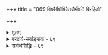 +++
title = "069 विश्वैर्वैशेषिकैस्तैर्भवति विरहितो"

+++
<details><summary>मूलम्</summary>

विश्वैर्वैशेषिकैस्तैर्भवति विरहितो नाशितादृग्गुणत्वाज्जीवात्मा जन्मकाले घटवदिति यदि स्यादिहाम्नायबाधः ।  
दृष्टान्तस्साध्यहीनः क इव निगमविल्लिप्सते मुक्तिमेतां धीर्नित्येच्छादयस्तत्परिणतय इति स्याच्च हेतोरसिद्धिः ॥ ६९ ॥
</details>

<details><summary>वरदार्य-सर्वाङ्कषा - ६९</summary>

एवं स्वपक्षमभिधायैतद्दार्त्याय परपक्षान् विमिमृक्षुः प्रथमं वैशेषिकपक्षं विमृशति - विश्वैरित्यादिना । जीवात्मा विश्वैः समस्तैः वैशेषिकैः **तैः** = ज्ञानादिभिर्विशेषगुणैः **विरहितः** = शून्यः भवति मुक्तिकाले । तत्र हेतु :- **नाशितादृग्गुणत्वात्** = अनित्यविशेषगुणवत्त्वात् । तत्र **दृष्टान्तः** = जन्मकाले घटवदिति । आद्यक्षणावच्छिन्नो हि गुणशून्य इति तैरुच्यते इति प्रसिद्धम् । 'उत्पन्नं द्रव्यं क्षणमगुणमक्रियं च तिष्ठति' इति तेषां नियमः । तत्र कारणं घटगतगुणानामनित्यत्वमेव । तद्दृष्टान्तेन मुक्तिकालिक आत्मा सकलविशेषगुणशून्यो भवति, तदीयविशेषगुणानां ज्ञानादीनामनित्यत्वात् । संख्यादिसामान्यगुणव्यावृत्यर्थं 'विशेष' पदम् । इति **यदि** = चेत्, **इह** = अस्मिन्नर्थे, अस्मिन्ननुमाने प्रथमम् **आम्नायबाघः** = 'अयमात्मानुच्छित्तिधर्मा' (बृ.6-5-14 ) इति श्रुतिविरोधः । न विद्यते **उच्छित्तिः** = नाशः यस्य सः अनुच्छित्तिःः नाशरहितं ज्ञानमर्थः । अनुच्छित्तिः धर्मः यस्य सः अनुच्छित्तिधर्मा । ननु न **उच्छित्तिः** = अनुच्छित्तिः 



 

[[326]] 

दृष्टान्तः साध्यहीनः क इव निगमविल्लिप्सते मुक्तिमेतां 

धीर्नित्येच्छादयस्तत्परिणतय इति स्यान्न हेतोरसिद्धिः ॥69॥ 

नाशाभावः । सः धर्मः यस्येति आत्मनो नित्यत्वमेवानेनोच्यते, न त्वात्मधर्मस्य । बहुव्रीहिद्वयकल्पने गौरवादिति चेत् — तत्रैवैतद्वाक्योपक्रमे 'अविनाशी' (बृ.6-5-18) इत्यनेनैवात्मनोऽविनाशित्वकथनात्पौनरुक्त्यापत्तेः । अतो गत्यन्तरविरहात्तद्धर्मस्य ज्ञानस्य नित्यत्वमुच्यते ॥ 

। 

न च विनाशस्य 'अस्ति, जायते, वर्धते, विपरिणमते, अपक्षीयते, नश्यति' इति षड्विकारान्तर्गतत्वात् 'अविनाशी' इत्यनेन विकाराभावोऽभिप्रेतः । 'अनुच्छित्तिधर्मा' इत्यनेन तु नित्यत्वमुच्यत इति न पौनरुक्त्यमिति वाच्यम् ; उच्छित्तिविनाशपदयोः समानार्थकत्वेनैकेनैव तादृस्यार्थस्यापि लाभात् पौनरुक्त्यस्य दुर्वारत्वात् । न च ' उच्छित्तिः धर्म यस्य सः उच्छित्तिधर्मा । न **उच्छित्तिधर्मा** =अनुच्छित्तिधर्मा इति विग्रहः । उच्छेदशब्दस्यानुवृत्त्यभाववाचित्वेन ' उच्छित्तिधर्मा' इत्यनेन निरन्वयविनाशवानुच्यते । अस्य निषेधः 'अनुच्छित्तिधर्मा' इत्यनेनोच्यते । 'अविनाशी' इत्यनेन तु सान्वयविनाशो निषिध्यते; नाशपदस्यादर्शनार्थकस्य षड्भावविकारवाचिनः सान्वयविनाशवाचकत्वात् । तथा च द्विविधविनाशराहित्यस्य प्रतिपादनान्न पौनरुक्तयमिति वाच्यम्, निरन्वयविनाशस्य वेदान्तिभिरनङ्गीकारात् । 'प्रतिसंख्याप्रतिसंख्यानिरोधाप्राप्तिः' (ब्र.सू. 2-2-21) इति सूत्रकारैरेव तन्निरासात् । 'अविनाशी' इत्यत्र विनाशपदस्य सामान्यपदत्वेन, तेनैवोभयविधविनाशराहित्यस्य लाभात्, निरन्वयविनाशस्यावैज्ञानिकत्वाच्च । अतः पौनरुक्तत्यमनिवार्यमिति धर्मनित्यत्वमेव ' अनुच्छित्तिधर्मा' पदेनोच्यत इत्येव स्वरसम् । अधिकमन्यत्र गतमेव ( श्लो. 4) ॥ 

एवं विवादग्रस्तत्वादेवदूषणान्तरमाह - दृष्टान्तः इत्यादि । साध्यहीनः तथा च दृष्टान्तासिद्धिः । 'उत्पन्नं द्रव्यं क्षणमगुणं तिष्ठती' त्यादेरप्रामाणिकत्वात् । परिणामवादे तादृशापत्तेरसंभवात् । आरंभवादस्य पूर्वमेव (जड. 18) निरस्तत्वात् । अन्ततः दृष्टान्तस्योभयवादिसंमतत्वावश्यकत्वेन, वेदान्त्यसंमतत्वात् दृष्टान्तासिद्धिर्दुर्वारा। किञ्च तादृशमुक्तेः पुरुषार्थत्वमपि न स्यादित्याह - **निगमवित्** = वैदिकः क **इव** = = को वा एतां **मुक्तिम्** = पाषाणकल्पापत्तिरूपां मुक्तिम् **लिप्सते** = **लिप्सेत** = लब्धुमिच्छेत् ? वेदो हि मुक्तेर्निरतिशयानन्दरूपतां वक्ति । इदं जानन् पाषाणकल्पां मुक्तिं कथं लिप्सेतेति सूचनाय 'निगमवित्' इत्युक्तम् । न च दुःखनिवृत्तेरपि पुरुषार्थत्वं दृश्यते, यथा रोगनिवृत्तेरिति वाच्यम्, रोगनिवृत्याऽऽरोग्यप्राप्तेरवर्जनीयतयेष्टप्राप्तेर्नान्तरीयकत्वेन, अनिष्टनिवृत्तिमात्रस्य पुरुषार्थत्वाभावात् । आनन्दस्य नित्यत्वानित्यत्वादिविकल्पाश्च पूर्वमेव निरस्ताः । किञ्च हेतोरप्यसिद्धिमाह – सिद्धान्ते **धीः** = धर्मभूतं ज्ञानम् नित्या **इच्छादयश्च** = इच्छादय आत्मगुणाः **तत्परिणतयः** = धर्मभूतज्ञानपरिणामविशेषा एव । इति **हेतोः** = अनित्यगुणत्वादिति हेतोः असिद्धिश्च स्यात् । हेतोरुभयवादिसंमतत्वस्यावश्यकत्वात्, अस्मन्मते आत्मगुणानामनित्यत्वानङ्गीकारात् हेतुरप्यसिद्धः । ज्ञानस्य च नित्यत्वं स्थापयिष्यते ( बु. 4) ॥ 

आत्मनो धर्मतया नित्यं सुखं वर्तते । संसारदशायां कर्मणा प्रतिबन्धात् नानुभूयते । मुक्तौ कर्मणां निवृत्त्या अभिव्यज्यत इति नैयायिकैकदेशी भूषणकारः, मीमांसकैकदेशी कुमारिलश्च प्राहतुः । इदमपि 

[[140]]. 

[[327]] 

[सांख्यपक्षनिरूपणम् ] 

आत्मा चिन्मात्ररूपो विकृतिमति जडे बिम्बितो बुद्धितत्वे 

तच्चास्मिन् तद्विवेकाग्रहणविरचितः पुंसि संसारमोहः । अन्त्या विज्ञानवृत्तिः प्रकृतिपुरुषयोरन्यतां गाहमाना 

तादृक्संसारभेत्री ; पुरुष इह सदा मुक्त एवेति साङ्ख्याः ॥70॥ 

 

वात्स्यायनमहर्षिणा निराकृतम् (न्या. भा. 1-1-9) । मुक्तौ नित्यं सुखमभिव्यज्यत इत्यस्य कोऽर्थः ? किं स्वयमेव भासत इत्यर्थः? उतानुभूयत इत्यर्थः ? नाद्यः ; मतद्वयेऽपि स्वयंप्रकाशवस्तुनोऽनङ्गीकारात् । न द्वितीयः, मुक्तौ ज्ञानस्यानङ्गीकारात् । आत्मस्वरूपं तु न स्वतस्सुखरूपम् । तथा सति धर्मतया नित्यसुखाङ्गीकारस्यानावश्यकत्वापातात् । इष्टापत्तौ चापसिद्धान्तः । मतद्वयेऽपि आत्मनोऽस्वयंप्रकाशत्वात् । ननु तर्हि सिद्धान्ते आत्मस्वरूपस्यैवानन्दस्वरूपत्वात्, स्वप्रकाशत्वाच्च अतिरिक्तधर्मभूतज्ञानस्यावश्यकता कीदृशीति चेत् — एतत्तु हैरण्यगर्भानां (योगानां मतम्, ब्रह्मानुभवरहितस्यात्मनश्चैतन्यमात्रस्वरूपेणावस्थानस्यैव कैवल्यरूपत्वात् । सिद्धान्ते एतादृशशङ्कायाः पूर्वमेव (श्लो. 4) परिहृतत्वात् । ब्रह्मानुभवस्यैव मोक्षत्वेन, आत्मस्वरूपस्येतरविषयकत्वासंभवेन तदर्थं धर्मभूतज्ञानस्यावश्यकत्वाच्च । अन्ततः, स्वरूपवत् धर्मस्यापि नित्यत्वस्य श्रुतिसिद्धत्वात्, मुक्तौ तस्य नाशासंभवात् । अतो यथोक्त एवार्थः ॥ ६९ ॥
</details>

<details><summary>सर्वार्थसिद्धिः - ६९</summary>

विश्वैर्वैशेषिकैस्तैर्भवति विरहितो नाशितादृग्गुणत्वा-  
ज्जीवात्मा जन्मकाले घटवदिति यदि स्यादिहाम्नायबाधः ।  
दृष्टान्तस्साध्यहीनः क इव निगमविल्लिप्सते मुक्तिमेतां  
धीर्नित्येच्छादयस्तत्परिणतय इति स्याच्च हेतोरसिद्धिः ॥ ६९ ॥  
अथ वैशेषिकादिपठितं प्रस्तरप्रायमोक्षं पराचिकीर्षुस्तदुक्तं प्रयोगमनुवदति - विश्वैरिति ॥ जीवाः पार्थिवपरमाणव आकाशश्च कदाचिदशेषविशेषगुणशून्याः, अनित्यविशेषगुणवत्त्वात्, उत्पत्तिक्षणे घटवत् । न चात्र दृष्टान्तस्साध्यविकलः; कार्यद्रव्यगुणानां तद्धर्म्युत्पत्त्यनन्तरभावित्वनियमात्, सहोत्पत्तावुपादानोपादेयभावायोगात् । न च भावस्समवायिकारणेन विना कश्चिदुत्पद्यते । ननु जीवः सर्वदा विशेषगुणवान् आत्मत्वात् ईश्वरवत् इति प्रतिप्रयोगः स्यात् । तन्न; निरीश्वरवादिनां दृष्टान्तासिद्धेः । भूषणस्य तु मुक्तिदशायां ज्ञानं कार्यमकार्यं वा? आद्ये करणसापेक्षत्वान्नश्वरत्वादिप्रसङ्गः । उत्तरत्र इदानीमप्युपलभ्येत । एकदा चैकस्य ज्ञानद्वयमयुक्तम् । किंच नित्यज्ञानं मुक्तौ भासते न वा? आद्ये स्वतो भानेऽपसिद्धान्तः; परतो भाने ज्ञानान्तरकॢप्तिगौरवं, तदपि कार्यमकार्यं वेति विकल्पदौःस्थ्यं च । उत्तरत्र निर्विषयं सविषयं वा? नाद्यः तादृशख्यात्यनभ्युपगमात् । द्वितीये तु सर्वविषयं नियतविषये वा? आद्येऽनेकानादिसर्वज्ञवादप्रसङ्गः । मुक्तिदशायां सर्वज्ञत्वं भवत्विति चेन्न, तथाऽपि तादृशत्रय्यन्तवादानङ्गीकारात् । नियतविषयत्वं त्वीश्वरज्ञानस्येव मुक्तज्ञानस्यापि नित्यस्य दुस्साधम् । सामग्रीभेदतो हि सर्वत्र धियां विषयनियमः । विषयश्च तस्य कः? आनन्द इति चेत् स किं कार्योऽकार्यो वा? नाद्यः, अनभ्युपगतेः, हेतुनिरूपणायोगाच्च । न द्वितीयः, अद्याप्युपलब्धिप्रसङ्गात् । विषयविषयित्वानुपपत्त्याऽनुपलब्धिरिति चेत्; तन्न, किं तयोः स्वरूपमतिरिक्तं वा? आद्येऽनाद्युपलब्धिप्रसङ्गः । उत्तरत्र भावस्योत्पन्नस्य ध्वंसित्वं स्यात् । उत्पन्नोऽपि कश्चिद्भावो न नश्यतीति चेन्न, अदर्शनात् कल्पकाभावात् । 'आनन्दं ब्रह्मणो रूपं तच्च मोक्षेऽभिव्यज्यते' इति श्रुत्या तथाऽङ्गीकुर्म इति चेन्न, अयमानन्दशब्दो जीवविषयः परविषयो वेत्यनिर्धारणात् । स्वानन्दश्च साक्षात्क्रियमाणस्साधारो निराधारो वा भाति? पूर्वत्रानन्दमात्रविषयत्वव्याघातः । परत्र अहं सुखीति भानाभावादानन्दाभिव्यक्त्याऽपि न पुरुषार्थभोक्तृत्वसिद्धिः । सुखादेस्स्वसमवेततयाऽनुभवो हि भोग इत्यास्तामेतत् । यदि कश्चित्कौमारिल एवं प्रयुञ्जीत - देवदत्तमुक्तिकालः एतज्ज्ञानवान्कालत्वादिति, तस्य देवदत्तसुषुप्त्यादिकालैरनैकान्त्यम् । तेषामपि पक्षीकरणे तदातनज्ञानस्य निर्विषयत्वसविषयत्वादिविकल्पक्षोभः । अत एव - 'निजं यत्त्वात्मचैतन्यमानन्दोऽध्यक्ष्यते च यः । यच्च नित्यविभुत्वादि तेनात्मा नैव मुच्यते ॥ मनःकरणकेनात्मा प्रत्यक्षेण प्रतीयते । इत्युपदेशोऽप्यश्रद्धेयः । यच्च कैश्चिच्चिन्मात्ररूप आत्मा चेतयितृत्वादिरहितः प्रकाशत इत्यनुशिष्यते, तदपि निष्प्रमाणकम् । अतस्समस्तविशेषगुणशून्यात्मानुमानं निष्कम्पमिति । तत्राह - स्यादिति । यद्यत्र कदाचिज्जीवः स्वधर्मभूतज्ञानरहित इति साध्यं, तदा तन्नित्यत्वश्रुतिविरोधः । अथ तद्विकारविशेषरहित इति, तत्राव्यवहिताधारत्वनिषेधे सिद्धसाधनम् । व्यवहिताधारत्वनिषेधे तु शास्त्रबाधः, स्वमतेन साध्याप्रसिद्धिश्च । उत्पत्त्यवस्थघटदृष्टान्तश्च साध्यविकल इत्याह - दृष्टान्त इति । प्रागसद्द्रव्योत्पत्तेर्निरस्तत्वेनाश्रयहान्या तन्निदर्शनायोगात् । नित्यस्य तु त्रिगुणस्य द्रव्यस्य नित्यं यत्किंचिद्विशेषगुणवत्त्वादिति शेषः । अनुमानस्य बाधकतर्कमाह - क इवेति । अत्रेदमाकूतम् - केवलं दुःखनिवृत्त्यर्था न क्वचिदपि कस्यचिदपि प्रवृत्तिर्दृश्यते । उत्तरसुखमभिसन्धायैव सर्वेषां दुःखनिरासप्रवृत्तिरिति लोकवादविदः । अन्यथाऽपि ब्रूमः - सुषुप्त्यवस्थजीवमुपदिष्टवति प्रजापताविन्द्रः प्राह - 'न ह खल्वयमेवं संप्रत्यात्मानं जानात्ययमहमस्मीति नो एवेमानि भूतानि विनाशमेवापीतो भवति नाहमत्र भोग्यं पश्यामि इति । ततः प्रजापतिरपहतपाप्मत्वादिसत्यसङ्कल्पत्वपर्यन्तगुणकं ब्रह्मसमं मुक्तमुपदिदेश, अतः केवलं दुःखनिवृत्तिर्न मुक्तिरिति जानन् कथं त्वदुक्तमुक्तिकामः प्रवर्त्स्यतीति । हेतावपि विकल्पाक्षमत्वं मत्वाऽऽह - धीरिति । अनित्यविशेषगुणवत्त्वादिति वदता किं धीस्वरूपं तत्परिणतयो वा आत्मगुणत्वेन कथ्यन्ते? स्वसिद्धान्तदृष्ट्या पुरुषगुणभूतागन्तुकचैतन्यादयो वा? तत्राद्यस्य दूषणम् -धीर्नित्येति । अनित्यविशेषगुणवत्त्वमसिद्धमित्यर्थः । द्वितीये त्वात्मनस्तद्वत्त्वं नेति । मतद्वयेऽपि स्वरूपासिद्धिमाह - इच्छादय इति । तृतीयेऽपि त्रय्यन्तविद्भिरनङ्गीकारादसिद्धिस्सुगमेति तस्य पृथगनुद्धारः । एवं दुःखसन्ततिरत्यन्तमुच्छिद्यते सन्ततित्वात् प्रदीपसन्ततिवत् इत्यनुमानमपि निरस्तम्; आगमसिद्धाभिर्नित्यसन्ततिभिरनैकान्त्यात्, प्रदीपावयविसन्ततेश्चास्मान्प्रति निदर्शनायोगात्, अवस्थासन्ततेश्चोच्छेदाभावात्, दीपत्वावस्थासन्ततिवदिति त्वया निदर्शयितुमयुक्तत्वादिति ॥ ६९ ॥ इति पाषाणवन्मोक्षभङ्गः ॥
</details>


